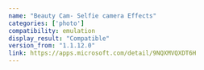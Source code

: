 ```yaml
---
name: "Beauty Cam- Selfie camera Effects"
categories: ['photo']
compatibility: emulation
display_result: "Compatible"
version_from: "1.1.12.0"
link: https://apps.microsoft.com/detail/9NQXMVQXDT6H
---
```

